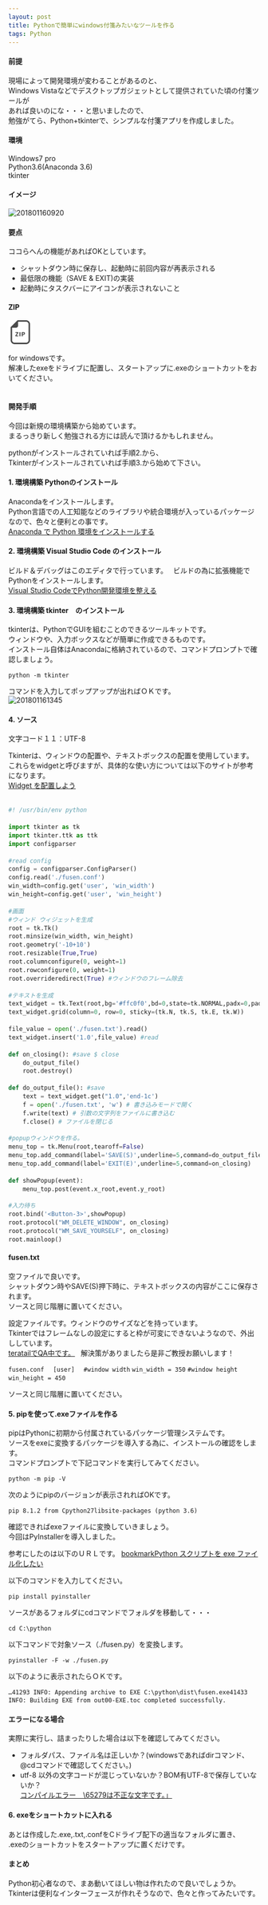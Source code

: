 ```yaml
---
layout: post
title: Pythonで簡単にwindows付箋みたいなツールを作る
tags: Python
---
```


#### 前提
現場によって開発環境が変わることがあるのと、  
Windows Vistaなどでデスクトップガジェットとして提供されていた頃の付箋ツールが  
あれば良いのにな・・・と思いましたので、  
勉強がてら、Python+tkinterで、シンプルな付箋アプリを作成しました。  

#### 環境
Windows7 pro  
Python3.6(Anaconda 3.6)  
tkinter    
  
#### イメージ
![201801160920](../../../../file/201801180000.jpg)
  
  
#### 要点
ココらへんの機能があればOKとしています。  
- シャットダウン時に保存し、起動時に前回内容が再表示される  
- 最低限の機能（SAVE & EXIT)の実装  
- 起動時にタスクバーにアイコンが表示されないこと  
  
#### ZIP
[![fusen.zip](/icon/zip.png)](https://github.com/developer-2018/developer-2018.github.io/files/1633682/fusen.zip)

for windowsです。  
解凍したexeをドライブに配置し、スタートアップに.exeのショートカットをおいてください。  
  

#### 開発手順
今回は新規の環境構築から始めています。  
まるっきり新しく勉強される方には読んで頂けるかもしれません。  

pythonがインストールされていれば手順2.から、  
Tkinterがインストールされていれば手順3.から始めて下さい。  

#### 1. 環境構築 Pythonのインストール
Anacondaをインストールします。  
Python言語での人工知能などのライブラリや統合環境が入っているパッケージなので、色々と便利との事です。  
[Anaconda で Python 環境をインストールする](https://qiita.com/t2y/items/2a3eb58103e85d8064b6)  
  
#### 2. 環境構築 Visual Studio Code のインストール
ビルド＆デバッグはこのエディタで行っています。  
ビルドの為に拡張機能でPythonをインストールします。  
[Visual Studio CodeでPython開発環境を整える](https://qiita.com/84zume/items/27d143f529396c9fa1cc)  
  
#### 3. 環境構築 tkinter　のインストール
tkinterは、PythonでGUIを組むことのできるツールキットです。  
ウィンドウや、入力ボックスなどが簡単に作成できるものです。  
インストール自体はAnacondaに格納されているので、コマンドプロンプトで確認しましょう。  
```
python -m tkinter
```  
コマンドを入力してポップアップが出ればＯＫです。  
![201801161345](../../../../file/201801180001.gif)

#### 4. ソース
文字コード１１：UTF-8  
  
Tkinterは、ウィンドウの配置や、テキストボックスの配置を使用しています。  
これらをwidgetと呼びますが、具体的な使い方については以下のサイトが参考になります。  
[Widget を配置しよう](http://www.shido.info/py/tkinter2.html)

```ruby:fusen.py

#! /usr/bin/env python

import tkinter as tk
import tkinter.ttk as ttk
import configparser

#read config
config = configparser.ConfigParser()
config.read('./fusen.conf')
win_width=config.get('user', 'win_width')
win_height=config.get('user', 'win_height')

#画面
#ウィンド ウィジェットを生成
root = tk.Tk()
root.minsize(win_width, win_height)
root.geometry('-10+10')
root.resizable(True,True)
root.columnconfigure(0, weight=1)
root.rowconfigure(0, weight=1)
root.overrideredirect(True) #ウィンドウのフレーム除去

#テキストを生成
text_widget = tk.Text(root,bg='#ffc0f0',bd=0,state=tk.NORMAL,padx=0,pady=0,selectborderwidth=0)
text_widget.grid(column=0, row=0, sticky=(tk.N, tk.S, tk.E, tk.W))

file_value = open('./fusen.txt').read()
text_widget.insert('1.0',file_value) #read

def on_closing(): #save $ close
    do_output_file()
    root.destroy()

def do_output_file(): #save
    text = text_widget.get("1.0",'end-1c')
    f = open('./fusen.txt', 'w') # 書き込みモードで開く
    f.write(text) # 引数の文字列をファイルに書き込む
    f.close() # ファイルを閉じる

#popupウィンドウを作る。
menu_top = tk.Menu(root,tearoff=False)
menu_top.add_command(label='SAVE(S)',underline=5,command=do_output_file)
menu_top.add_command(label='EXIT(E)',underline=5,command=on_closing)

def showPopup(event):
    menu_top.post(event.x_root,event.y_root)

#入力待ち
root.bind('<Button-3>',showPopup)
root.protocol("WM_DELETE_WINDOW", on_closing)
root.protocol("WM_SAVE_YOURSELF", on_closing)
root.mainloop()

```


#### fusen.txt
空ファイルで良いです。  
シャットダウン時やSAVE(S)押下時に、テキストボックスの内容がここに保存されます。  
ソースと同じ階層に置いてください。  
  
  
設定ファイルです。ウィンドウのサイズなどを持っています。  
Tkinterではフレームなしの設定にすると枠が可変にできないようなので、外出ししています。  
[teratailでQA中です。](https://teratail.com/questions/108647)  
解決策がありましたら是非ご教授お願いします！  

```fusen.conf  ```
```[user]  ```
```#window width```
```win_width = 350```
```#window height```
```win_height = 450```


ソースと同じ階層に置いてください。  
  

#### 5. pipを使って.exeファイルを作る
pipはPythonに初期から付属されているパッケージ管理システムです。  
ソースをexeに変換するパッケージを導入する為に、インストールの確認をします。  
コマンドプロンプトで下記コマンドを実行してみてください。  
```
python -m pip -V
```
次のようにpipのバージョンが表示されればOKです。  
```
pip 8.1.2 from Cpython27libsite-packages (python 3.6)
```
  
確認できればexeファイルに変換していきましょう。  
今回はPyInstallerを導入しました。  

参考にしたのは以下のＵＲＬです。
[bookmarkPython スクリプトを exe ファイル化したい](http://edosha.hatenablog.jp/entry/2017/05/11/121204)

以下のコマンドを入力してください。

```
pip install pyinstaller
```

ソースがあるフォルダにcdコマンドでフォルダを移動して・・・

```
cd C:\python
```

以下コマンドで対象ソース（./fusen.py）を変換します。

```
pyinstaller -F -w ./fusen.py
```

以下のように表示されたらＯＫです。

```
…41293 INFO: Appending archive to EXE C:\python\dist\fusen.exe41433 INFO: Building EXE from out00-EXE.toc completed successfully.
```

#### エラーになる場合  
実際に実行し、詰まったりした場合は以下を確認してみてください。  
- フォルダパス、ファイル名は正しいか？(windowsであればdirコマンド、@cdコマンドで確認してください。)  
- utf-8 以外の文字コードが混じっていないか？BOM有UTF-8で保存していないか？  
[コンパイルエラー　\65279は不正な文字です。」](http://monokurotamago.hatenablog.com/entry/2014/03/01/151724)
  
  
#### 6. exeをショートカットに入れる
あとは作成した.exe,.txt,.confをCドライブ配下の適当なフォルダに置き、  
.exeのショートカットをスタートアップに置くだけです。


#### まとめ
Python初心者なので、まあ動いてほしい物は作れたので良いでしょうか。  
Tkinterは便利なインターフェースが作れそうなので、色々と作ってみたいです。

  
  
